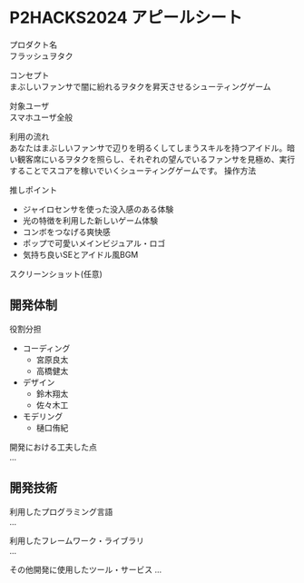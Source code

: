 # P2HACKS2024 アピールシート 

プロダクト名  
フラッシュヲタク

コンセプト  
まぶしいファンサで闇に紛れるヲタクを昇天させるシューティングゲーム

対象ユーザ  
スマホユーザ全般

利用の流れ  
あなたはまぶしいファンサで辺りを明るくしてしまうスキルを持つアイドル。暗い観客席にいるヲタクを照らし、それぞれの望んでいるファンサを見極め、実行することでスコアを稼いでいくシューティングゲームです。
操作方法

推しポイント  
- ジャイロセンサを使った没入感のある体験
- 光の特徴を利用した新しいゲーム体験
- コンボをつなげる爽快感
- ポップで可愛いメインビジュアル・ロゴ
- 気持ち良いSEとアイドル風BGM

スクリーンショット(任意)  

## 開発体制  

役割分担  
- コーディング
  - 宮原良太
  - 高橋健太
- デザイン
   - 鈴木翔太
   - 佐々木工
- モデリング
   - 樋口侑紀

開発における工夫した点  
...  

## 開発技術 

利用したプログラミング言語  
...  

利用したフレームワーク・ライブラリ  
...  

その他開発に使用したツール・サービス
...  
